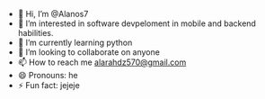 - 👋 Hi, I’m @Alanos7
- 👀 I’m interested in software devpeloment in mobile and backend habilities.
- 🌱 I’m currently learning python 
- 💞️ I’m looking to collaborate on anyone
- 📫 How to reach me alarahdz570@gmail.com
- 😄 Pronouns: he
- ⚡ Fun fact: jejeje 

<!---
Alanos7/Alanos7 is a ✨ special ✨ repository because its `README.md` (this file) appears on your GitHub profile.
You can click the Preview link to take a look at your changes.
--->
